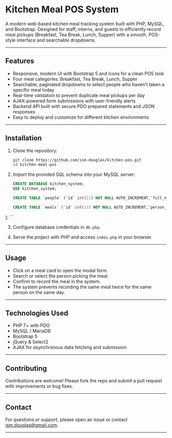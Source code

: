 # Kitchen Meal POS System

A modern web-based kitchen meal tracking system built with PHP, MySQL, and Bootstrap. Designed for staff, interns, and guests to efficiently record meal pickups (Breakfast, Tea Break, Lunch, Supper) with a smooth, POS-style interface and searchable dropdowns.

---

## Features

* Responsive, modern UI with Bootstrap 5 and icons for a clean POS look
* Four meal categories: Breakfast, Tea Break, Lunch, Supper
* Searchable, paginated dropdowns to select people who haven't taken a specific meal today
* Real-time validation to prevent duplicate meal pickups per day
* AJAX-powered form submissions with user-friendly alerts
* Backend API built with secure PDO prepared statements and JSON responses
* Easy to deploy and customize for different kitchen environments

---

## Installation

1. Clone the repository:

   ```bash
   git clone https://github.com/ism-douglas/kitchen-pos.git
   cd kitchen-meal-pos
   ```

2. Import the provided SQL schema into your MySQL server:

   ```sql
   CREATE DATABASE kitchen_system;
   USE kitchen_system;

   CREATE TABLE `people` (`id` int(11) NOT NULL AUTO_INCREMENT,`full_name` varchar(100) NOT NULL,`category` enum('staff','intern','guest') NOT NULL,PRIMARY KEY (`id`));

   CREATE TABLE `meals` (`id` int(11) NOT NULL AUTO_INCREMENT,`person_id` int(11) NOT NULL,`meal_type` enum('breakfast','tea','lunch','supper') NOT NULL,`served_at` datetime NOT NULL, PRIMARY KEY (`id`),FOREIGN KEY (`person_id`) REFERENCES `people` (`id`)
);   ```

3. Configure database credentials in `db.php`.

4. Serve the project with PHP and access `index.php` in your browser.

---

## Usage

* Click on a meal card to open the modal form.
* Search or select the person picking the meal.
* Confirm to record the meal in the system.
* The system prevents recording the same meal twice for the same person on the same day.

---

## Technologies Used

* PHP 7+ with PDO
* MySQL / MariaDB
* Bootstrap 5
* jQuery & Select2
* AJAX for asynchronous data fetching and submission

---

## Contributing

Contributions are welcome! Please fork the repo and submit a pull request with improvements or bug fixes.


---

## Contact

For questions or support, please open an issue or contact ism.douglas@gmail.com.

---